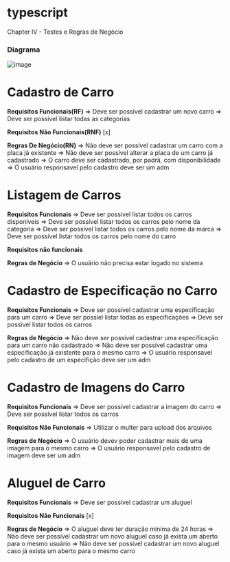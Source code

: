 # typescript
Chapter IV - Testes e Regras de Negócio

### Diagrama
![image](https://user-images.githubusercontent.com/61027045/162596040-e5a0c04e-2703-472f-b92a-0eaf2dc09645.png)

# Cadastro de Carro

**Requisitos Funcionais(RF)**
=> Deve ser possível cadastrar um novo carro
=> Deve ser possível listar todas as categorias

**Requisitos Não Funcionais(RNF)**
[x]

**Regras De Negócio(RN)**
=> Não deve ser possível cadastrar um carro com a placa já existente
=> Não deve ser possível alterar a placa de um carro já cadastrado
=> O carro deve ser cadastrado, por padrã, com disponibilidade
=> O usuário responsavel pelo cadastro deve ser um adm

# Listagem de Carros

**Requisitos Funcionais**
=> Deve ser possível listar todos os carros disponíveis 
=> Deve ser possível listar todos os carros pelo nome da categoria
=> Deve ser possível listar todos os carros pelo nome da marca
=> Deve ser possível listar todos os carros pelo nome do carro

**Requisitos não funcionais**

**Regras de Negócio**
=> O usuário não precisa estar logado no sistema

# Cadastro de Especificação no Carro

**Requisitos Funcionais**
=> Deve ser possível cadastrar uma especificação para um carro
=> Deve ser possíel listar todas as especificações
=> Deve ser possível listar todos os carros

**Regras de Negócio**
=> Não deve ser possível cadastrar uma especificação para um carro não cadastrado
=> Não deve ser possível cadastrar uma especificação já existente para o mesmo carro
=> O usuário responsavel pelo cadastro de um especifição deve ser um adm


# Cadastro de Imagens do Carro

**Requisitos Funcionais**
=> Deve ser possível cadastrar a imagem do carro
=> Deve ser possível listar todos os carros

**Requisitos Não Funcionais**
=> Utilizar o multer para upload dos arquivos

**Regras de Negócio**
=> O usuário devev poder cadastrar mais de uma imagem para o mesmo carro
=> O usuário responsavel pelo cadastro de imagem deve ser um adm

# Aluguel de Carro

**Requisitos Funcionais**
=> Deve ser possível cadastrar um aluguel

**Requisitos Não Funcionais**
[x]

**Regras de Negócio**
=> O aluguel deve ter duração mínima de 24 horas
=> Não deve ser possível cadastrar um novo aluguel caso já exista um aberto para o mesmo usuário
=> Não deve ser possível cadastrar um novo aluguel caso já exista um aberto para o mesmo carro